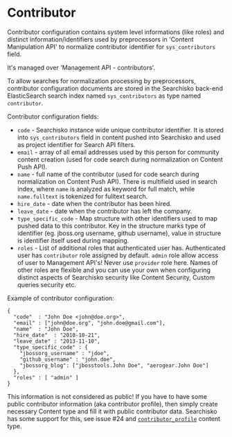 Contributor
===========

Contributor configuration contains system level informations (like roles) and distinct information/identifiers used
by preprocessors in 'Content Manipulation API' to normalize contributor identifier for `sys_contributors` field.

It's managed over 'Management API - contributors'.

To allow searches for normalization processing by preprocessors, contributor 
configuration documents are stored in the Searchisko back-end ElasticSearch search 
index named `sys_contributors` as type named `contributor`.

Contributor configuration fields:

* `code` - Searchisko instance wide unique contributor identifier. It is stored into 
  `sys_contributors` field in content pushed into Searchisko and used as
  project identifier for Search API filters.
* `email` - array of all email addresses used by this person for community 
  content creation (used for code search during normalization on Content Push API). 
* `name` - full name of the contributor (used for code search during normalization 
  on Content Push API). There is multifield used in search index, where `name` is 
  analyzed as keyword for full match, while `name.fulltext` is tokenized for fulltext search.  
* `hire_date` - date when the contributor has been hired.
* `leave_date` - date when the contributor has left the company.
* `type_specific_code` - Map structure with other identifiers used to map pushed 
  data to this contributor. Key in the structure marks type of identifier (eg. 
  jboss.org username, github username), value in structure is identifier itself 
  used during mapping.
* `roles` - List of additional roles that authenticated user has. 
  Authenticated user has `contributor` role assigned by default. 
  `admin` role allow access of user to Management API's! Never use `provider` role here.
  Names of other roles are flexible and you can use your own when configuring distinct 
  aspects of Searchisko security like Content Security, Custom queries security etc.

Example of contributor configuration:

	{
	  "code"  : "John Doe <john@doe.org>",
	  "email" : ["john@doe.org", "john.doe@gmail.com"],
	  "name"  : "John Doe",
	  "hire_date"  : "2010-10-21",
	  "leave_date" : "2013-11-10",
	  "type_specific_code" : {
	    "jbossorg_username" : "jdoe",
	    "github_username" : "john.doe",
	    "jbossorg_blog": ["jbosstools.John Doe", "aerogear.John Doe"]
	  },
	  "roles" : [ "admin" ]
	}


This information is not considered as public! If you have 
to have some public contributor information (aka contributor profile), then simply create 
necessary Content type and fill it with public contributor data. Searchisko has some support for this, 
see issue #24 and [`contributor_profile`](../content/contributor_profile.md) content type.
